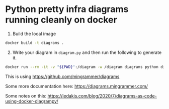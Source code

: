# Python pretty infra diagrams running cleanly on docker

1. Build the local image

```bash
docker build -t diagrams .
```

2. Write your diagram in `diagram.py` and then run the following to generate it.

```bash
docker run --rm -it -v "${PWD}":/diagram -w /diagram diagrams python diagram.py
```

This is using https://github.com/mingrammer/diagrams

Some more documentation here: https://diagrams.mingrammer.com/

Some notes on this: https://ledakis.com/blog/2020/7/diagrams-as-code-using-docker-diagrampy/
